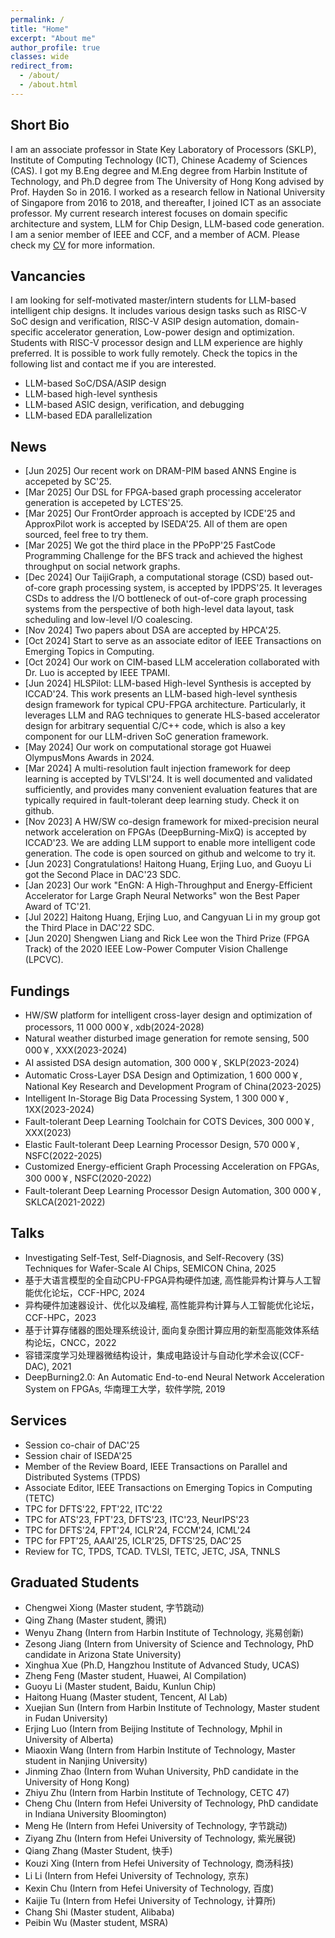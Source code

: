 ```yaml
---
permalink: /
title: "Home"
excerpt: "About me"
author_profile: true
classes: wide
redirect_from: 
  - /about/
  - /about.html
---
```


## Short Bio
I am an associate professor in State Key Laboratory of Processors (SKLP), Institute of Computing Technology (ICT), Chinese Academy of Sciences (CAS). I got my B.Eng degree and M.Eng degree from Harbin Institute of Technology, and Ph.D degree from The University of Hong Kong advised by Prof. Hayden So in 2016. I worked as a research fellow in National University of Singapore from 2016 to 2018, and thereafter, I joined ICT as an associate professor. My current research interest focuses on domain specific architecture and system, LLM for Chip Design, LLM-based code generation. I am a senior member of IEEE and CCF, and a member of ACM. Please check my [CV](https://liu-cheng.github.io/files/mycv.pdf) for more information.

## Vancancies
I am looking for self-motivated master/intern students for LLM-based intelligent chip designs. It includes various design tasks such as RISC-V SoC design and verification, RISC-V ASIP design automation, domain-specific accelerator generation, Low-power design and optimization. Students with RISC-V processor design and LLM experience are highly preferred. It is possible to work fully remotely. Check the topics in the following list and contact me if you are interested.
- LLM-based SoC/DSA/ASIP design
- LLM-based high-level synthesis
- LLM-based ASIC design, verification, and debugging
- LLM-based EDA parallelization


<!-- <address>
  UCL Centre for Artificial Intelligence<br />Office 1.25L<br />90 High Holborn<br /> WC1V 6LJ London<br /> United Kingdom
</address>
<br> -->

<!-- ([see on Google Maps](https://goo.gl/maps/5JmzYNJTt8hZufbZA)) -->

<!-- <iframe src="https://www.google.com/maps/embed?pb=!1m14!1m8!1m3!1d4965.579778013099!2d-0.12450412319706675!3d51.51707062522409!3m2!1i1024!2i768!4f13.1!3m3!1m2!1s0x48761b3585a9c137%3A0xffe1d0c346654ca5!2s90%20High%20Holborn%2C%20Holborn%2C%20London%20WC1V%206LJ!5e0!3m2!1sfr!2suk!4v1588107506410!5m2!1sfr!2suk" width="600" height="450" frameborder="0" style="border:0;" allowfullscreen="" aria-hidden="false" tabindex="0"></iframe> -->


<!-- I obtained a Ph.D. in mathematics in 2013 from [UPMC](http://www.upmc.fr/) (Université Pierre & Marie Curie, France) under the supervision of [Gérard Biau](http://www.lsta.upmc.fr/biau.html) and [Éric Moulines](https://scholar.google.fr/citations?user=_XE1LvQAAAAJ&hl=fr). Prior to that, I was a research assistant at [DTU Compute](http://www.compute.dtu.dk/) (Denmark) supervised by [Gilles Guillot](http://www2.imm.dtu.dk/~gigu/#).
 -->

<!-- My main line of research is in statistical machine learning. I am primarily interested in the design, analysis and implementation of statistical learning methods for high dimensional problems. My interests include (but are not limited to): PAC-Bayesian theory, sparsity and high-dimensional statistics, optimisation theory, statistical learning theory, non-negative matrix factorisation, aggregation of estimators and classifiers, MCMC algorithms, (un)supervised learning, online clustering, concentration inequalities... -->


## News
- [Jun 2025] Our recent work on DRAM-PIM based ANNS Engine is accepeted by SC'25.
- [Mar 2025] Our DSL for FPGA-based graph processing accelerator generation is accepeted by LCTES'25.
- [Mar 2025] Our FrontOrder approach is accepted by ICDE'25 and ApproxPilot work is accepted by ISEDA'25. All of them are open sourced, feel free to try them.
- [Mar 2025] We got the third place in the PPoPP'25 FastCode Programming Challenge for the BFS track and achieved the highest throughput on social network graphs. 
- [Dec 2024] Our TaijiGraph, a computational storage (CSD) based out-of-core graph processing system, is accepted by IPDPS'25. It leverages CSDs to address the I/O bottleneck of out-of-core graph processing systems from the perspective of both high-level data layout, task scheduling and low-level I/O coalescing.
- [Nov 2024] Two papers about DSA are accepted by HPCA'25.
- [Oct 2024] Start to serve as an associate editor of IEEE Transactions on Emerging Topics in Computing.  
- [Oct 2024] Our work on CIM-based LLM acceleration collaborated with Dr. Luo is accepted by IEEE TPAMI.
- [Jun 2024] HLSPilot: LLM-based High-level Synthesis is accepted by ICCAD'24. This work presents an LLM-based high-level synthesis design framework for typical CPU-FPGA architecture. Particularly, it leverages LLM and RAG techniques to generate HLS-based accelerator design for arbitrary sequential C/C++ code, which is also a key component for our LLM-driven SoC generation framework.
- [May 2024] Our work on computational storage got Huawei OlympusMons Awards in 2024.
- [Mar 2024] A multi-resolution fault injection framework for deep learning is accepted by TVLSI'24. It is well documented and validated sufficiently, and provides many convenient evaluation features that are typically required in fault-tolerant deep learning study. Check it on github.
- [Nov 2023] A HW/SW co-design framework for mixed-precision neural network acceleration on FPGAs (DeepBurning-MixQ) is accepted by ICCAD'23. We are adding LLM support to enable more intelligent code generation. The code is open sourced on github and welcome to try it.
- [Jun 2023] Congratulations! Haitong Huang, Erjing Luo, and Guoyu Li got the Second Place in DAC'23 SDC.
- [Jan 2023] Our work "EnGN: A High-Throughput and Energy-Efficient Accelerator for Large Graph Neural Networks" won the Best Paper Award of TC'21.
- [Jul 2022] Haitong Huang, Erjing Luo, and Cangyuan Li in my group got the Third Place in DAC'22 SDC.
- [Jun 2020] Shengwen Liang and Rick Lee won the Third Prize (FPGA Track) of the 2020 IEEE Low-Power Computer Vision Challenge (LPCVC).

## Fundings
- HW/SW platform for intelligent cross-layer design and optimization of processors, 11 000 000￥, xdb(2024-2028)
- Natural weather disturbed image generation for remote sensing, 500 000￥, XXX(2023-2024)
- AI assisted DSA design automation, 300 000￥, SKLP(2023-2024)
- Automatic Cross-Layer DSA Design and Optimization, 1 600 000￥, National Key Research and Development Program of China(2023-2025)
- Intelligent In-Storage Big Data Processing System, 1 300 000￥, 1XX(2023-2024)
- Fault-tolerant Deep Learning Toolchain for COTS Devices, 300 000￥, XXX(2023)
- Elastic Fault-tolerant Deep Learning Processor Design, 570 000￥, NSFC(2022-2025)
- Customized Energy-efficient Graph Processing Acceleration on FPGAs, 300 000￥, NSFC(2020-2022)
- Fault-tolerant Deep Learning Processor Design Automation, 300 000￥, SKLCA(2021-2022)

## Talks
- Investigating Self-Test, Self-Diagnosis, and Self-Recovery (3S) Techniques for Wafer-Scale AI Chips, SEMICON China, 2025
- 基于大语言模型的全自动CPU-FPGA异构硬件加速, 高性能异构计算与人工智能优化论坛，CCF-HPC, 2024
- 异构硬件加速器设计、优化以及编程, 高性能异构计算与人工智能优化论坛，CCF-HPC，2023
- 基于计算存储器的图处理系统设计, 面向复杂图计算应用的新型高能效体系结构论坛，CNCC，2022
- 容错深度学习处理器微结构设计，集成电路设计与自动化学术会议(CCF-DAC), 2021
- DeepBurning2.0: An Automatic End-to-end Neural Network Acceleration System on FPGAs, 华南理工大学，软件学院, 2019

## Services
- Session co-chair of DAC'25
- Session chair of ISEDA'25
- Member of the Review Board, IEEE Transactions on Parallel and Distributed Systems (TPDS)
- Associate Editor, IEEE Transactions on Emerging Topics in Computing (TETC)
- TPC for DFTS'22, FPT'22, ITC'22
- TPC for ATS'23, FPT'23, DFTS'23, ITC'23, NeurIPS'23
- TPC for DFTS'24, FPT'24, ICLR'24, FCCM'24, ICML'24
- TPC for FPT'25, AAAI'25, ICLR'25, DFTS'25, DAC'25
- Review for TC, TPDS, TCAD. TVLSI, TETC, JETC, JSA, TNNLS

## Graduated Students
- Chengwei Xiong (Master student, 字节跳动)
- Qing Zhang (Master student, 腾讯)
- Wenyu Zhang (Intern from Harbin Institute of Technology, 兆易创新)
- Zesong Jiang (Intern from University of Science and Technology, PhD candidate in Arizona State University)
- Xinghua Xue (Ph.D, Hangzhou Institute of Advanced Study, UCAS)
- Zheng Feng (Master student, Huawei, AI Compilation)
- Guoyu Li (Master student, Baidu, Kunlun Chip)
- Haitong Huang (Master student, Tencent, AI Lab)
- Xuejian Sun (Intern from Harbin Institute of Technology, Master student in Fudan University)
- Erjing Luo (Intern from Beijing Institute of Technology, Mphil in University of Alberta)
- Miaoxin Wang (Intern from Harbin Institute of Technology, Master student in Nanjing University)
- Jinming Zhao (Intern from Wuhan University, PhD candidate in the University of Hong Kong)
- Zhiyu Zhu (Intern from Harbin Institute of Technology, CETC 47)
- Cheng Chu (Intern from Hefei University of Technology, PhD candidate in Indiana University Bloomington)
- Meng He (Intern from Hefei University of Technology, 字节跳动)
- Ziyang Zhu (Intern from Hefei University of Technology, 紫光展锐)
- Qiang Zhang (Master Student, 快手)
- Kouzi Xing (Intern from Hefei University of Technology, 商汤科技)
- Li Li (Intern from Hefei University of Technology, 京东)
- Kexin Chu (Intern from Hefei University of Technology, 百度)
- Kaijie Tu (Intern from Hefei University of Technology, 计算所)
- Chang Shi (Master student, Alibaba)
- Peibin Wu (Master student, MSRA)

<!-- ## News

<div class="grid__wrapper">
{% for post in site.posts limit:12 %}  
    {% include archive-single.html type="grid" %}
{% endfor %}
</div>
 -->
